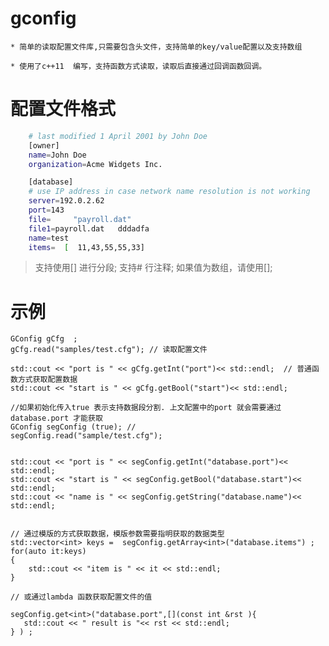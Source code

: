 # gconfig 

    * 简单的读取配置文件库,只需要包含头文件，支持简单的key/value配置以及支持数组

    * 使用了c++11  编写，支持函数方式读取，读取后直接通过回调函数回调。 

# 配置文件格式

```bash
    # last modified 1 April 2001 by John Doe
    [owner]
    name=John Doe
    organization=Acme Widgets Inc.

    [database]
    # use IP address in case network name resolution is not working
    server=192.0.2.62     
    port=143
    file=     "payroll.dat"
    file1=payroll.dat   dddadfa 
    name=test
    items=  [  11,43,55,55,33]
```

   >支持使用[] 进行分段;
   >支持# 行注释;
   >如果值为数组，请使用[]; 


# 示例

    GConfig gCfg  ; 
    gCfg.read("samples/test.cfg"); // 读取配置文件

    std::cout << "port is " << gCfg.getInt("port")<< std::endl;  // 普通函数方式获取配置数据
    std::cout << "start is " << gCfg.getBool("start")<< std::endl; 

    //如果初始化传入true 表示支持数据段分割. 上文配置中的port 就会需要通过database.port 才能获取  
    GConfig segConfig (true); // 
    segConfig.read("sample/test.cfg"); 


    std::cout << "port is " << segConfig.getInt("database.port")<< std::endl; 
    std::cout << "start is " << segConfig.getBool("database.start")<< std::endl; 
    std::cout << "name is " << segConfig.getString("database.name")<< std::endl; 


    // 通过模版的方式获取数据，模版参数需要指明获取的数据类型
    std::vector<int> keys =  segConfig.getArray<int>("database.items") ; 
    for(auto it:keys)
    {
        std::cout << "item is " << it << std::endl; 
    }

    // 或通过lambda 函数获取配置文件的值

    segConfig.get<int>("database.port",[](const int &rst ){  
       std::cout << " result is "<< rst << std::endl;
    } ) ;                 

